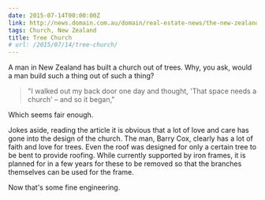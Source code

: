 ```yaml
---
date: 2015-07-14T00:00:00Z
link: http://news.domain.com.au/domain/real-estate-news/the-new-zealand-man-who-spent-four-years-growing-a-church-from-trees-20150709-gi8fid.html
tags: Church, New Zealand
title: Tree Church
# url: /2015/07/14/tree-church/
---
```


A man in New Zealand has built a church out of trees. Why, you ask, would a man build such a thing out of such a thing?

> "I walked out my back door one day and thought, 'That space needs a church' – and so it began,"

Which seems fair enough.

Jokes aside, reading the article it is obvious that a lot of love and care has gone into the design of the church. The man, Barry Cox, clearly has a lot of faith and love for trees. Even the roof was designed for only a certain tree to be bent to provide roofing. While currently supported by iron frames, it is planned for in a few years for these to be removed so that the branches themselves can be used for the frame.

Now that's some fine engineering.